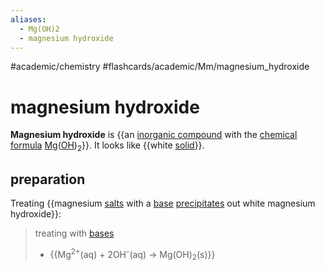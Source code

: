 ```yaml
---
aliases:
  - Mg(OH)2
  - magnesium hydroxide
---
```


#academic/chemistry #flashcards/academic/Mm/magnesium_hydroxide

# magnesium hydroxide

__Magnesium hydroxide__ is {{an [inorganic compound](inorganic%20compound.md) with the [chemical formula](chemical%20formula.md) [Mg](magnesium.md)([OH](hydroxide.md))<sub>2</sub>}}. It looks like {{white [solid](solid.md)}}. <!--SR:!2023-04-19,13,290!2023-04-22,16,290-->

## preparation

Treating {{magnesium [salts](salt%20(chemistry).md) with a [base](base%20(chemistry).md) [precipitates](precipitate.md) out white magnesium hydroxide}}: <!--SR:!2023-04-23,17,290-->

> treating with [bases](base%20(chemistry).md)
> - {{Mg<sup>2+</sup>(aq) + 2OH<sup>-</sup>(aq) → Mg(OH)<sub>2</sub>(s)}} <!--SR:!2023-04-21,15,290-->
